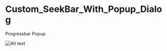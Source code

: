 # Custom_SeekBar_With_Popup_Dialog
Progressbar Popup



![Alt text](https://github.com/divyanshusrivastava02/Custom_SeekBar_With_Popup_Dialog/blob/master/app/src/main/res/drawable/deviceimage.png "UBER Image 1")
